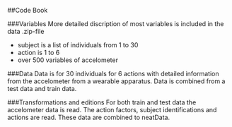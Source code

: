 ##Code Book

###Variables
More detailed discription of most variables is included in the data .zip-file
* subject is a list of individuals from 1 to 30
* action is 1 to 6 
* over 500 variables of accelometer

###Data
Data is for 30 individuals for 6 actions with detailed information from the accelometer from a wearable apparatus. Data is combined from a test data and train data.

###Transformations and editions
For both train and test data the accelometer data is read. The action factors,
 subject identifications and actions are read. These data are combined to neatData.
 
